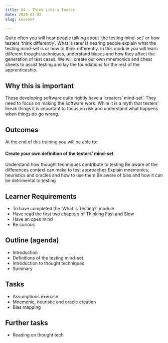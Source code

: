 ```yaml
---
title: 04 - Think Like a Tester
date: 2020-01-02
slug: Lesson4

---
```

Quite often you will hear people talking about ‘the testing mind-set’ or how testers ‘think differently’. What is rarer is hearing people explain what the testing mind-set is or how to think differently. In this module you will learn different thought techniques, understand biases and how they affect the generation of test cases. We will create our own mnemonics and cheat sheets to assist testing and lay the foundations for the rest of the apprenticeship.

## Why this is important

Those developing software quite rightly have a ‘creators’ mind-set’. They need to focus on making the software work. While it is a myth that testers’ break things it is important to focus on risk and understand what happens when things do go wrong.

## Outcomes

At the end of this training you will be able to:

#### Create your own definition of the testers’ mind-set

Understand how thought techniques contribute to testing
Be aware of the differences context can make to test approaches
Explain mnemonics, heuristics and oracles and how to use them
Be aware of bias and how it can be detrimental to testing

## Learner Requirements

* To have completed the ‘What is Testing?’ module
* Have read the first two chapters of Thinking Fast and Slow
* Have an open mind
* Be curious

## Outline (agenda)

* Introduction
* Definitions of the testing mind-set
* Introduction to thought techniques
* Summary

## Tasks

* Assumptions exercise
* Mnemonic, heuristic and oracle creation
* Bias mapping

## Further tasks

* Reading on thought tech